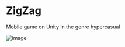 # ZigZag 
Mobile game on Unity in the genre hypercasual

![image](https://user-images.githubusercontent.com/42466181/111691327-41038900-883f-11eb-81f0-bc257ac9295a.png)
